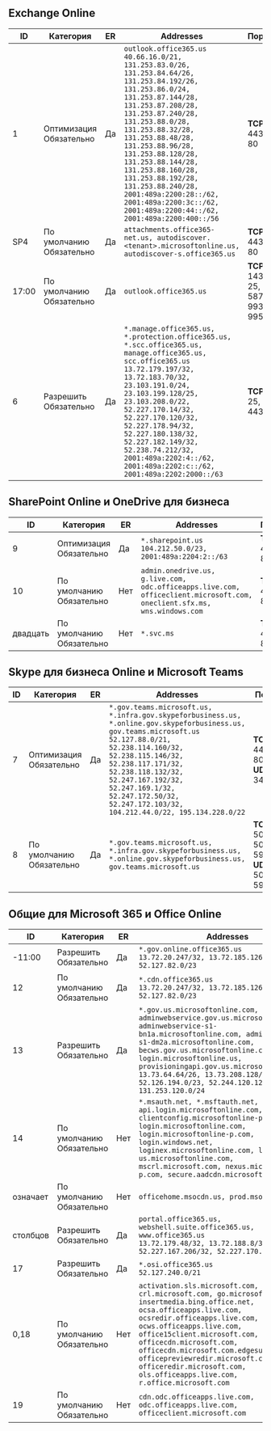 <!--THIS FILE IS AUTOMATICALLY GENERATED. MANUAL CHANGES WILL BE OVERWRITTEN.-->
<!--Please contact the Office 365 Endpoints team with any questions.-->
<!--USGovGCCHigh endpoints version 2019042900-->
<!--File generated 2019-04-29 11:00:13.2826-->

## <a name="exchange-online"></a>Exchange Online

ID | Категория | ER | Addresses | Порты
-- | -------------------- | --- | ------------------------------------------------------------------------------------------------------------------------------------------------------------------------------------------------------------------------------------------------------------------------------------------------------------------------------------------------------------------------------------------------------------------------------------------------ | -------------------------------
1 | Оптимизация<BR>Обязательно | Да | `outlook.office365.us`<BR>`40.66.16.0/21, 131.253.83.0/26, 131.253.84.64/26, 131.253.84.192/26, 131.253.86.0/24, 131.253.87.144/28, 131.253.87.208/28, 131.253.87.240/28, 131.253.88.0/28, 131.253.88.32/28, 131.253.88.48/28, 131.253.88.96/28, 131.253.88.128/28, 131.253.88.144/28, 131.253.88.160/28, 131.253.88.192/28, 131.253.88.240/28, 2001:489a:2200:28::/62, 2001:489a:2200:3c::/62, 2001:489a:2200:44::/62, 2001:489a:2200:400::/56` | **TCP:** 443, 80
SP4 | По умолчанию<BR>Обязательно | Да | `attachments.office365-net.us, autodiscover.<tenant>.microsoftonline.us, autodiscover-s.office365.us` | **TCP:** 443, 80
17:00 | По умолчанию<BR>Обязательно | Да | `outlook.office365.us` | **TCP:** 143, 25, 587, 993, 995
6  | Разрешить<BR>Обязательно | Да | `*.manage.office365.us, *.protection.office365.us, *.scc.office365.us, manage.office365.us, scc.office365.us`<BR>`13.72.179.197/32, 13.72.183.70/32, 23.103.191.0/24, 23.103.199.128/25, 23.103.208.0/22, 52.227.170.14/32, 52.227.170.120/32, 52.227.178.94/32, 52.227.180.138/32, 52.227.182.149/32, 52.238.74.212/32, 2001:489a:2202:4::/62, 2001:489a:2202:c::/62, 2001:489a:2202:2000::/63` | **TCP:** 25, 443

## <a name="sharepoint-online-and-onedrive-for-business"></a>SharePoint Online и OneDrive для бизнеса

ID | Категория | ER | Addresses | Порты
-- | -------------------- | --- | ----------------------------------------------------------------------------------------------------------------------- | ----------------
9  | Оптимизация<BR>Обязательно | Да | `*.sharepoint.us`<BR>`104.212.50.0/23, 2001:489a:2204:2::/63` | **TCP:** 443, 80
10  | По умолчанию<BR>Обязательно | Нет | `admin.onedrive.us, g.live.com, odc.officeapps.live.com, officeclient.microsoft.com, oneclient.sfx.ms, wns.windows.com` | **TCP:** 443, 80
двадцать | По умолчанию<BR>Обязательно | Нет | `*.svc.ms` | **TCP:** 443, 80

## <a name="skype-for-business-online-and-microsoft-teams"></a>Skype для бизнеса Online и Microsoft Teams

ID | Категория | ER | Addresses | Порты
-- | -------------------- | --- | --------------------------------------------------------------------------------------------------------------------------------------------------------------------------------------------------------------------------------------------------------------------------------------------------------------------------------- | --------------------------------------------------
7  | Оптимизация<BR>Обязательно | Да | `*.gov.teams.microsoft.us, *.infra.gov.skypeforbusiness.us, *.online.gov.skypeforbusiness.us, gov.teams.microsoft.us`<BR>`52.127.88.0/21, 52.238.114.160/32, 52.238.115.146/32, 52.238.117.171/32, 52.238.118.132/32, 52.247.167.192/32, 52.247.169.1/32, 52.247.172.50/32, 52.247.172.103/32, 104.212.44.0/22, 195.134.228.0/22` | **TCP:** 443, 80<BR>**UDP:** 3478
8  | По умолчанию<BR>Обязательно | Да | `*.gov.teams.microsoft.us, *.infra.gov.skypeforbusiness.us, *.online.gov.skypeforbusiness.us, gov.teams.microsoft.us` | **TCP:** 5061, 50000–59999<BR>**UDP:** 50000–59999

## <a name="microsoft-365-common-and-office-online"></a>Общие для Microsoft 365 и Office Online

ID | Категория | ER | Addresses | Порты
-- | ------------------- | --- | ---------------------------------------------------------------------------------------------------------------------------------------------------------------------------------------------------------------------------------------------------------------------------------------------------------------------------------------------------------------------------------------------- | ----------------
-11:00 | Разрешить<BR>Обязательно | Да | `*.gov.online.office365.us`<BR>`13.72.20.247/32, 13.72.185.126/32, 52.127.82.0/23` | **TCP:** 443
12 | По умолчанию<BR>Обязательно | Да | `*.cdn.office365.us`<BR>`13.72.20.247/32, 13.72.185.126/32, 52.127.82.0/23` | **TCP:** 443
13 | Разрешить<BR>Обязательно | Да | `*.gov.us.microsoftonline.com, adminwebservice.gov.us.microsoftonline.com, adminwebservice-s1-bn1a.microsoftonline.com, adminwebservice-s1-dm2a.microsoftonline.com, becws.gov.us.microsoftonline.com, login.microsoftonline.us, provisioningapi.gov.us.microsoftonline.com`<BR>`13.73.64.64/26, 13.73.208.128/25, 52.126.194.0/23, 52.244.120.128/25, 131.253.120.0/24` | **TCP:** 443
14 | По умолчанию<BR>Обязательно | Нет | `*.msauth.net, *.msftauth.net, api.login.microsoftonline.com, clientconfig.microsoftonline-p.net, login.microsoftonline.com, login.microsoftonline-p.com, login.windows.net, loginex.microsoftonline.com, login-us.microsoftonline.com, mscrl.microsoft.com, nexus.microsoftonline-p.com, secure.aadcdn.microsoftonline-p.com` | **TCP:** 443
означает | По умолчанию<BR>Обязательно | Нет | `officehome.msocdn.us, prod.msocdn.us` | **TCP:** 443, 80
столбцов | Разрешить<BR>Обязательно | Да | `portal.office365.us, webshell.suite.office365.us, www.office365.us`<BR>`13.72.179.48/32, 13.72.188.8/32, 52.227.167.206/32, 52.227.170.242/32` | **TCP:** 443, 80
17 | Разрешить<BR>Обязательно | Да | `*.osi.office365.us`<BR>`52.127.240.0/21` | **TCP:** 443
0,18 | По умолчанию<BR>Обязательно | Нет | `activation.sls.microsoft.com, crl.microsoft.com, go.microsoft.com, insertmedia.bing.office.net, ocsa.officeapps.live.com, ocsredir.officeapps.live.com, ocws.officeapps.live.com, office15client.microsoft.com, officecdn.microsoft.com, officecdn.microsoft.com.edgesuite.net, officepreviewredir.microsoft.com, officeredir.microsoft.com, ols.officeapps.live.com, r.office.microsoft.com` | **TCP:** 443, 80
19 | По умолчанию<BR>Обязательно | Нет | `cdn.odc.officeapps.live.com, odc.officeapps.live.com, officeclient.microsoft.com` | **TCP:** 443, 80
